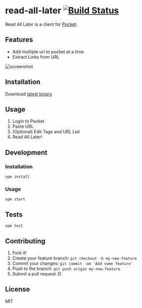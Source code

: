 # read-all-later [![Build Status](https://travis-ci.org/azu/read-all-later.svg?branch=master)](https://travis-ci.org/azu/read-all-later)

Read All Later is a client for [Pocket](https://getpocket.com/).

## Features

- Add multiple url to pocket at a time
- Extract Links from URL

![screenshot](https://monosnap.com/file/Nfmsv7pvQ4QeRPVmmP6AGDVbwnKby1.png)

## Installation

Download [latest binary](https://github.com/azu/read-all-later/releases/latest)

## Usage
    
1. Login to Pocket
2. Paste URL
3. (Optional) Edit Tags and URL List
4. Read All Later!


## Development

### Installation

    npm install

### Usage

    npm start

## Tests

    npm test

## Contributing

1. Fork it!
2. Create your feature branch: `git checkout -b my-new-feature`
3. Commit your changes: `git commit -am 'Add some feature'`
4. Push to the branch: `git push origin my-new-feature`
5. Submit a pull request :D

## License

MIT